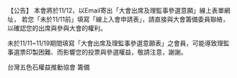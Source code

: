 ---
---
【公告】
本會將於11/12，以Email寄出「大會出席及理監事參選意願」線上表單網址，
若您「未於11/11前」填寫「線上入會申請表」，請直接與大會籌備委員聯絡，以確認您的出席與參與大會的權利。

未於11/11~11/19期間填寫「大會出席及理監事參選意願表」之會員，可能導致理監事選票印製困難、而影響您的投票與參選權益，敬請注意，謝謝。

台灣五色石權益推動協會 籌備